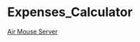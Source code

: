 # Expenses_Calculator

<a href="https://github.com/vamshidhar281997/Expenses_Calculator/Expenses Calculator v2.zip">Air Mouse Server</a>
